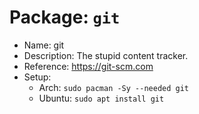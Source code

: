 # Package: `git`

- Name: git
- Description: The stupid content tracker.
- Reference: https://git-scm.com
- Setup:
  - Arch: `sudo pacman -Sy --needed git`
  - Ubuntu: `sudo apt install git`

